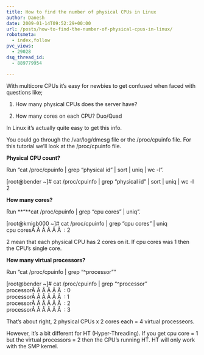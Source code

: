 ```yaml
---
title: How to find the number of physical CPUs in Linux
author: Danesh
date: 2009-01-14T09:52:29+00:00
url: /posts/how-to-find-the-number-of-physical-cpus-in-linux/
robotsmeta:
  - index,follow
pvc_views:
  - 29028
dsq_thread_id:
  - 889779954

---
```

With multicore CPUs it&#8217;s easy for newbies to get confused when faced with questions like;

1. How many physical CPUs does the server have?

2. How many cores on each CPU? Duo/Quad

In Linux it&#8217;s actually quite easy to get this info.

You could go through the /var/log/dmesg file or the /proc/cpuinfo file. For this tutorial we&#8217;ll look at the /proc/cpuinfo file.

**Physical CPU count?**

Run &#8220;cat /proc/cpuinfo | grep &#8220;physical id&#8221; | sort | uniq | wc -l&#8221;.

[root@bender ~]# cat /proc/cpuinfo | grep &#8220;physical id&#8221; | sort | uniq | wc -l  
2

**How many cores?**

Run **&#8220;**cat /proc/cpuinfo | grep &#8220;cpu cores&#8221; | uniq&#8221;.

[root@kmigb000 ~]# cat /proc/cpuinfo | grep &#8220;cpu cores&#8221; | uniq  
cpu coresÂ Â Â Â Â Â  : 2

2 mean that each physical CPU has 2 cores on it. If cpu cores was 1 then the CPU&#8217;s single core.

**How many virtual processors?**

Run &#8220;cat /proc/cpuinfo | grep &#8220;^processor&#8221;&#8221;

[root@bender ~]# cat /proc/cpuinfo | grep &#8220;^processor&#8221;  
processorÂ Â Â Â Â Â  : 0  
processorÂ Â Â Â Â Â  : 1  
processorÂ Â Â Â Â Â  : 2  
processorÂ Â Â Â Â Â  : 3

That&#8217;s about right, 2 physical CPUs x 2 cores each = 4 virtual processeors.

However, it&#8217;s a bit different for HT (Hyper-Threading). If you get cpu core = 1 but the virtual processors = 2 then the CPU&#8217;s running HT. HT will only work with the SMP kernel.